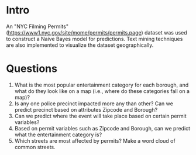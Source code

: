 # Intro
An "NYC Filming Permits" (https://www1.nyc.gov/site/mome/permits/permits.page) dataset was used to construct a Naive Bayes model for predictions. Text mining techniques are also implemented to visualize the dataset geographically.

# Questions
1. What is the most popular entertainment category for each borough, and what do they look like on a map (i.e., where do these categories fall on a map)?
2. Is any one police precinct impacted more any than other? Can we predict precinct based on attributes Zipcode and Borough?
3. Can we predict where the event will take place based on certain permit variables?
4. Based on permit variables such as Zipcode and Borough, can we predict what the entertainment category is?
5. Which streets are most affected by permits? Make a word cloud of common streets.
